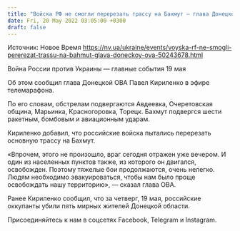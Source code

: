```yaml
---
title: "Войска РФ не смогли перерезать трассу на Бахмут — глава Донецкой ОВА"
date: Fri, 20 May 2022 03:05:00 +0300
draft: false
---
```

Источник: Новое Время https://nv.ua/ukraine/events/voyska-rf-ne-smogli-pererezat-trassu-na-bahmut-glava-doneckoy-ova-50243678.html


Война России против Украины — главные события 19 мая

Об этом сообщил глава Донецкой ОВА Павел Кириленко в эфире телемарафона.

 По его словам, обстрелам подвергаются Авдеевка, Очеретовская община, Марьинка, Красногоровка, Торецк. Бахмут подвергся шести ракетным, бомбовым и авиационным ударам.

Кириленко добавил, что российские войска пытались перерезать основную трассу на Бахмут.

 «Впрочем, этого не произошло, враг сегодня отражен уже вечером. И один из населенных пунктов также, из которого он двигался, освобожден. Поэтому тяжелые бои продолжаются, очень нелегко. Людям необходимо эвакуироваться, чтобы нам было проще освобождать нашу территорию», — сказал глава ОВА.

 Ранее Кириленко сообщил, что за четверг, 19 мая, российские оккупанты убили пять мирных жителей Донецкой области.

Присоединяйтесь к нам в соцсетях Facebook, Telegram и Instagram.
